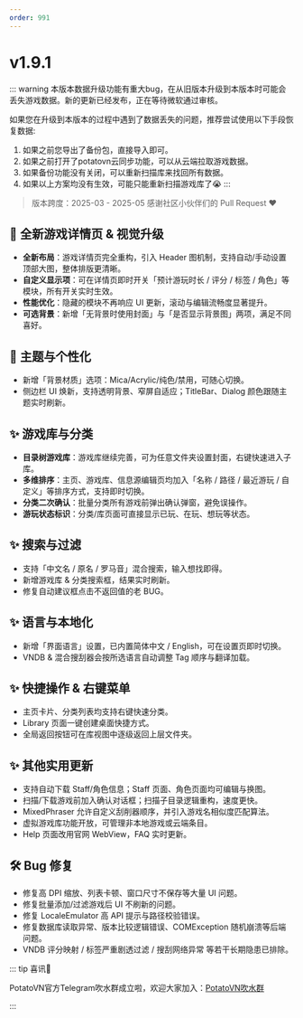 ```yaml
---
order: 991
---
```

# v1.9.1

::: warning 
本版本数据升级功能有重大bug，在从旧版本升级到本版本时可能会丢失游戏数据。新的更新已经发布，正在等待微软通过审核。

如果您在升级到本版本的过程中遇到了数据丢失的问题，推荐尝试使用以下手段恢复数据:
1. 如果之前您导出了备份包，直接导入即可。
2. 如果之前打开了potatovn云同步功能，可以从云端拉取游戏数据。
3. 如果备份功能没有关闭，可以重新扫描库来找回所有数据。
4. 如果以上方案均没有生效，可能只能重新扫描游戏库了😭
:::

> 版本跨度：2025-03 - 2025-05
> 感谢社区小伙伴们的 Pull Request ❤️

## 🌈 全新游戏详情页 & 视觉升级

* **全新布局**：游戏详情页完全重构，引入 Header 图机制，支持自动/手动设置顶部大图，整体排版更清晰。
* **自定义显示项**：可在详情页即时开关「预计游玩时长 / 评分 / 标签 / 角色」等模块，所有开关实时生效。
* **性能优化**：隐藏的模块不再响应 UI 更新，滚动与编辑流畅度显著提升。
* **可选背景**：新增「无背景时使用封面」与「是否显示背景图」两项，满足不同喜好。

## 🌈 主题与个性化

* 新增「背景材质」选项：Mica/Acrylic/纯色/禁用，可随心切换。
* 侧边栏 UI 焕新，支持透明背景、窄屏自适应；TitleBar、Dialog 颜色跟随主题实时刷新。

## ✨ 游戏库与分类

* **目录树游戏库**：游戏库继续完善，可为任意文件夹设置封面，右键快速进入子库。
* **多维排序**：主页、游戏库、信息源编辑页均加入「名称 / 路径 / 最近游玩 / 自定义」等排序方式，支持即时切换。
* **分类二次确认**：批量分类所有游戏前弹出确认弹窗，避免误操作。
* **游玩状态标识**：分类/库页面可直接显示已玩、在玩、想玩等状态。

## ✨ 搜索与过滤

* 支持「中文名 / 原名 / 罗马音」混合搜索，输入想找即得。
* 新增游戏库 & 分类搜索框，结果实时刷新。
* 修复自动建议框点击不返回值的老 BUG。

## ✨ 语言与本地化

* 新增「界面语言」设置，已内置简体中文 / English，可在设置页即时切换。
* VNDB & 混合搜刮器会按所选语言自动调整 Tag 顺序与翻译加载。

## ✨ 快捷操作 & 右键菜单

* 主页卡片、分类列表均支持右键快速分类。
* Library 页面一键创建桌面快捷方式。
* 全局返回按钮可在库视图中逐级返回上层文件夹。

## ✨ 其他实用更新

* 支持自动下载 Staff/角色信息；Staff 页面、角色页面均可编辑与换图。
* 扫描/下载游戏前加入确认对话框；扫描子目录逻辑重构，速度更快。
* MixedPhraser 允许自定义刮削器顺序，并引入游戏名相似度匹配算法。
* 虚拟游戏库功能开放，可管理非本地游戏或云端条目。
* Help 页面改用官网 WebView，FAQ 实时更新。

## 🛠️ Bug 修复

* 修复高 DPI 缩放、列表卡顿、窗口尺寸不保存等大量 UI 问题。
* 修复批量添加/过滤游戏后 UI 不刷新的问题。
* 修复 LocaleEmulator 高 API 提示与路径校验错误。
* 修复数据库读取异常、版本比较逻辑错误、COMException 随机崩溃等后端问题。
* VNDB 评分映射 / 标签严重剧透过滤 / 搜刮网络异常 等若干长期隐患已排除。

::: tip 喜讯🎉

PotatoVN官方Telegram吹水群成立啦，欢迎大家加入：[PotatoVN吹水群](https://t.me/potato_vn)

:::
